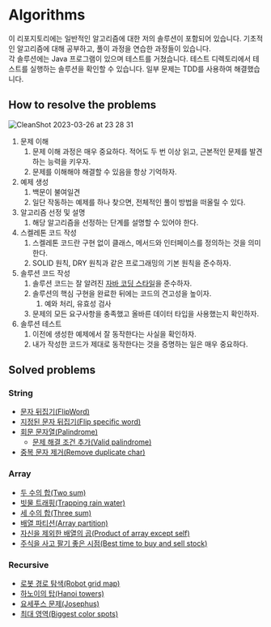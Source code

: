 # Algorithms
이 리포지토리에는 일반적인 알고리즘에 대한 저의 솔루션이 포함되어 있습니다. 기초적인 알고리즘에 대해 공부하고, 풀이 과정을 연습한 과정들이 있습니다.  
각 솔루션에는 Java 프로그램이 있으며 테스트를 거쳤습니다. 테스트 디렉토리에서 테스트를 실행하는 솔루션을 확인할 수 있습니다. 일부 문제는 TDD를 사용하여 해결했습니다.

## How to resolve the problems
![CleanShot 2023-03-26 at 23 28 31](https://user-images.githubusercontent.com/96467897/227782523-baf2e48a-7533-470a-873b-d8e20cddb245.png)
1. 문제 이해
    1. 문제 이해 과정은 매우 중요하다. 적어도 두 번 이상 읽고, 근본적인 문제를 발견하는 능력을 키우자.
    2. 문제를 이해해야 해결할 수 있음을 항상 기억하자.
2. 예제 생성
    1. 백문이 불여일견
    2. 일단 작동하는 예제를 하나 찾으면, 전체적인 풀이 방법을 떠올릴 수 있다.
3. 알고리즘 선정 및 설명
    1. 해당 알고리즘을 선정하는 단계를 설명할 수 있어야 한다.
4. 스켈레톤 코드 작성
    1. 스켈레톤 코드란 구현 없이 클래스, 메서드와 인터페이스를 정의하는 것을 의미한다.
    2. SOLID 원칙, DRY 원칙과 같은 프로그래밍의 기본 원칙을 준수하자.
5. 솔루션 코드 작성
    1. 솔루션 코드는 잘 알려진 [자바 코딩 스타일](https://google.github.io/styleguide/javaguide.html)을 준수하자.
    2. 솔루션의 핵심 구현을 완료한 뒤에는 코드의 견고성을 높이자.
        1. 예와 처리, 유효성 검사
    3. 문제의 모든 요구사항을 충족했고 올바른 데이터 타입을 사용했는지 확인하자.
6. 솔루션 테스트
    1. 이전에 생성한 예제에서 잘 동작한다는 사실을 확인하자.
    2. 내가 작성한 코드가 제대로 동작한다는 것을 증명하는 일은 매우 중요하다.

## Solved problems
### String
- [문자 뒤집기(FlipWord)](https://github.com/zserinz/Algorithms/blob/main/src/string/FlipWord.java)
- [지정된 문자 뒤집기(Flip specific word)](https://github.com/zserinz/Algorithms/blob/main/src/string/FlipSpecificWord.java)
- [회문 문자열(Palindrome)](https://github.com/zserinz/Algorithms/blob/main/src/string/Palindrome.java)
    - [문제 해결 조건 추가(Valid palindrome)](https://github.com/zserinz/Algorithms/blob/main/src/string/ValidPalindrome.java)
- [중복 문자 제거(Remove duplicate char)](https://github.com/zserinz/Algorithms/blob/main/src/string/RemoveDuplicateChar.java)

### Array
- [두 수의 합(Two sum)](https://github.com/zserinz/Algorithms/blob/main/src/array/TwoSum.kt)
- [빗물 트래핑(Trapping rain water)](https://github.com/zserinz/Algorithms/blob/main/src/array/TrappingRainWater.kt)
- [세 수의 합(Three sum)](https://github.com/zserinz/Algorithms/blob/main/src/array/ThreeSum.kt)
- [배열 파티션(Array partition)](https://github.com/zserinz/Algorithms/blob/main/src/array/ArrayPartition.kt)
- [자신을 제외한 배열의 곱(Product of array except self)](https://github.com/zserinz/Algorithms/blob/main/src/array/ProductOfArrayExceptSelf.kt)
- [주식을 사고 팔기 좋은 시점(Best time to buy and sell stock)](https://github.com/zserinz/Algorithms/blob/main/src/array/Stock.kt)

### Recursive
- [로봇 경로 탐색(Robot grid map)](https://github.com/zserinz/Algorithms/blob/main/src/recursive/RobotGridMap.java)
- [하노이의 탑(Hanoi towers)](https://github.com/zserinz/Algorithms/blob/main/src/recursive/HanoiTowers.java)
- [요세푸스 문제(Josephus)](https://github.com/zserinz/Algorithms/blob/main/src/recursive/Josephus.java)
- [최대 영역(Biggest color spots)](https://github.com/zserinz/Algorithms/blob/main/src/recursive/BiggestColorSpots.java)
